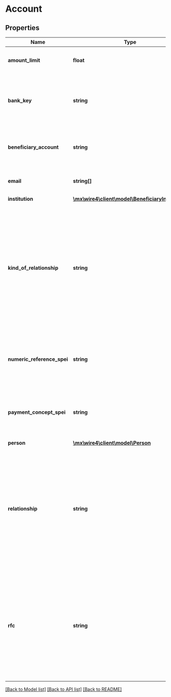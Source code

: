 # Account

## Properties
Name | Type | Description | Notes
------------ | ------------- | ------------- | -------------
**amount_limit** | **float** | Monto límite permitido registrado para la cuenta | 
**bank_key** | **string** | Clave del banco, es requerido en caso de que la cuenta del beneficiario sea un número de celular | [optional] 
**beneficiary_account** | **string** | Cuenta del beneficiario, podría ser teléfono celular, TDD o cuenta CLABE | 
**email** | **string[]** | Lista de email&#x27;s, este dato es opcional | [optional] 
**institution** | [**\mx\wire4\client\model\BeneficiaryInstitution**](BeneficiaryInstitution.md) |  | [optional] 
**kind_of_relationship** | **string** | Tipo de relación con el propietario de la cuenta, para registrar una cuenta este valor se debe obtener  del recurso relationships. &lt;br&gt; Nota: Si en la respuesta de Monex esta propiedad es nula, tampoco estará presente en esta respuesta. | 
**numeric_reference_spei** | **string** | Referencia numérica a utilizar cuando se realice una transferencia y no se especifique una referencia | [optional] 
**payment_concept_spei** | **string** | Concepto de pago a utilizar cuando se realice una transferencia y no se especifique un concepto | [optional] 
**person** | [**\mx\wire4\client\model\Person**](Person.md) |  | [optional] 
**relationship** | **string** | Relación con el propietario de la cuenta, para registrar una cuenta este valor se debe obtener  del recurso relationships. &lt;br&gt; Nota: Si en la respuesta de Monex esta propiedad es nula, tampoco estará presente en esta respuesta. | 
**rfc** | **string** | Registro federal de contribuyentes de la persona o institución propietaria de la cuenta. &lt;br&gt; Nota: Si en la respuesta de Monex esta propiedad es nula, tampoco estará presente en esta respuesta. | 

[[Back to Model list]](../../README.md#documentation-for-models) [[Back to API list]](../../README.md#documentation-for-api-endpoints) [[Back to README]](../../README.md)

